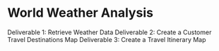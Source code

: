 # World Weather Analysis

Deliverable 1: Retrieve Weather Data
Deliverable 2: Create a Customer Travel Destinations Map
Deliverable 3: Create a Travel Itinerary Map
